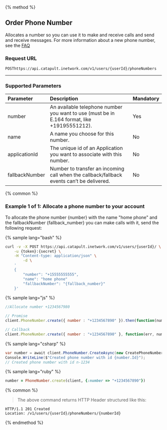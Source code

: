 {% method %}

## Order Phone Number
Allocates a number so you can use it to make and receive calls and send and receive messages. For more information about a new phone number, see the <a href="http://dev.bandwidth.com/faq/#Phone">FAQ</a>

### Request URL

<code class="post">POST</code>`https://api.catapult.inetwork.com/v1/users/{userId}/phoneNumbers`

---

### Supported Parameters
| Parameter      | Description                                                                                 | Mandatory |
|:---------------|:--------------------------------------------------------------------------------------------|:----------|
| number         | An available telephone number you want to use (must be in E.164 format, like +19195551212). | Yes       |
| name           | A name you choose for this number.                                                          | No        |
| applicationId  | The unique id of an Application you want to associate with this number.                     | No        |
| fallbackNumber | Number to transfer an incoming call when the callback/fallback events can’t be delivered.   | No        |

{% common %}

### Example 1 of 1: Allocate a phone number to your account
To allocate the phone number {number} with the name "home phone" and the fallbackNumber {fallback_number} you can make calls with it, send the following request:

{% sample lang="bash" %}

```bash
curl -v -X POST https://api.catapult.inetwork.com/v1/users/{userId}/ \
	-u {token}:{secret} \
	-H "Content-type: application/json" \
		-d \
	'
	{
		"number": "+15555555555",
		"name": "home phone"
		"fallbackNumber": "{fallback_number}"
	}'
```

{% sample lang="js" %}


```js
//Allocate number +1234567980

// Promise
client.PhoneNumber.create({ number : "+1234567890" }).then(function(number){});

// Callback
client.PhoneNumber.create({ number : "+1234567890" }, function(err, number){});
```

{% sample lang="csharp" %}

```csharp
var number = await client.PhoneNumber.CreateAsync(new CreatePhoneNumberData {Number = "+1234567890"});
Console.WriteLine($"Created phone number with id {number.Id}");
// Created phone number with id n-1234
```

{% sample lang="ruby" %}

```ruby
number = PhoneNumber.create(client, {:number => "+1234567890"})
```
{% common %}


> The above command returns HTTP Header structured like this:

```
HTTP/1.1 201 Created
Location: /v1/users/{userId}/phoneNumbers/{numberId}
```
{% endmethod %}
